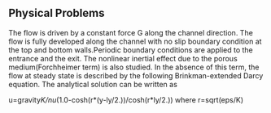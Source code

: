## Physical Problems

The flow is driven by a constant force G along the channel direction. The flow is fully developed along the channel with no slip boundary condition at the top and bottom walls.Periodic boundary conditions are applied to the entrance and the exit. 
The nonlinear inertial effect due to the porous medium(Forchheimer term) is also studied. In the absence of this term, the flow at steady state is described by the following Brinkman-extended Darcy equation. The analytical solution  can be written as

u=gravity*K/nu*(1.0-cosh(r*(y-ly/2.))/cosh(r*ly/2.))
where r=sqrt(eps/K)
